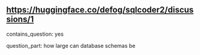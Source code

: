 ## https://huggingface.co/defog/sqlcoder2/discussions/1

contains_question: yes

question_part: how large can database schemas be
